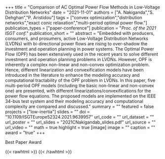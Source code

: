 +++
title = "Comparison of AC Optimal Power Flow Methods in Low-Voltage Distribution Networks"
date = "2021-11-01"
authors = ["A. Nakiganda","S. Dehghan","P. Aristidou"]
tags = ["convex optimization","distribution networks","exact conic relaxation","multi-period optimal power flow."]
publication_types = ["paper-conference"]
publication = "_Proc. of the 2021 ISGT conf._"
publication_short = ""
abstract = "Embedded with producers, consumers, and prosumers, active Low-Voltage Distribution Networks (LVDNs) with bi-directional power flows are rising to over-shadow the investment and operation planning in power systems. The Optimal Power Flow (OPF) has been extensively used in the recent years to solve different investment and operation planning problems in LVDNs. However, OPF is inherently a complex non-linear and non-convex optimization problem. Hence, different linearization and convexification models have been introduced in the literature to enhance the modeling accuracy and computational tractability of the OPF problem in LVDNs. In this paper, five multi-period OPF models (including the basic non-linear and non-convex one) are presented, with different linearizations/convexifications for the power flow equations. The proposed models are implemented on the IEEE 34-bus test system and their modeling accuracy and computational complexity are compared and discussed."
summary = ""
featured = false
projects = ["low-inertia"]
slides = ""
doi = "10.1109/ISGTEurope52324.2021.9639957"
url_code = ""
url_dataset = ""
url_poster = ""
url_slides = "2021CNakigandab_slides.pdf"
url_source = ""
url_video = ""
math = true
highlight = true
[image]
image = ""
caption = ""
award = "true"
+++

Best Paper Award

{{< rawhtml >}}
<a href="https://plu.mx/plum/a/?doi=10.1109/ISGTEurope52324.2021.9639957" class="plumx-details"></a>
{{< /rawhtml >}}
